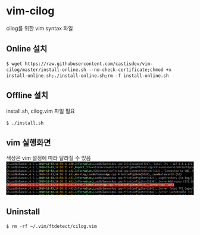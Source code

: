 # vim-cilog
cilog를 위한 vim syntax 파일

## Online 설치
```
$ wget https://raw.githubusercontent.com/castisdev/vim-cilog/master/install-online.sh --no-check-certificate;chmod +x install-online.sh;./install-online.sh;rm -f install-online.sh
```

## Offline 설치
install.sh, cilog.vim 파일 필요
```
$ ./install.sh
```

## vim 실행화면
색상은 vim 설정에 따라 달라질 수 있음
![](https://github.com/castisdev/vim-cilog/blob/master/sample.png)

## Uninstall
```
$ rm -rf ~/.vim/ftdetect/cilog.vim
```
